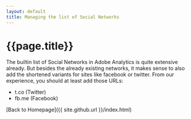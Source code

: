 ```yaml
---
layout: default
title: Managing the list of Social Networks
---
```

# {{page.title}}
The builtin list of Social Networks in Adobe Analytics is quite extensive already. But besides the already existing networks, it makes sense to also add the shortened variants for sites like facebook or twitter. From our experience, you should at least add those URLs:
* t.co (Twitter)
* fb.me (Facebook)

[Back to Homepage]({{ site.github.url }}/index.html)